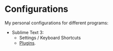 # Configurations
My personal configurations for different programs:
- Sublime Text 3:
	- Settings / Keyboard Shortcuts
	- [Plugins](https://github.com/JesusMtnez/configs/tree/master/Sublime%20Text%203/Plugins).